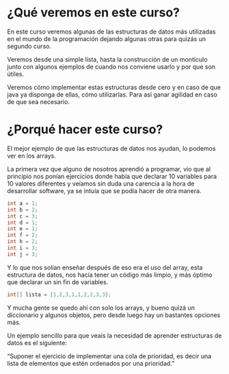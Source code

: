 # ¿Qué veremos en este curso?

En este curso veremos algunas de las estructuras de datos más utilizadas en el mundo de la programación dejando algunas otras para quizás un segundo curso.

Veremos desde una simple lista, hasta la construcción de un montículo junto con algunos ejemplos de cuando nos conviene usarlo y por que son útiles.

Veremos cómo implementar estas estructuras desde cero y en caso de que java ya disponga de ellas, cómo utilizarlas. Para así ganar agilidad en caso de que sea necesario.

# ¿Porqué hacer este curso?

El mejor ejemplo de que las estructuras de datos nos ayudan, lo podemos ver en los arrays.

La primera vez que alguno de nosotros aprendió a programar, vio que al principio nos ponían ejercicios donde había que declarar 10 variables para 10 valores diferentes y veíamos sin duda una carencia a la hora de desarrollar software, ya se intuía que se podía hacer de otra manera.

```java
int a = 1;
int b = 2;
int c = 3;
int d = 1;
int e = 1;
int f = 2;
int h = 2;
int i = 3;
int j = 3;
```

Y lo que nos solían enseñar después de eso era el uso del array, esta estructura de datos, nos hacía tener un código más limpio, y más óptimo que declarar un sin fin de variables.

```java
int[] lista = {1,2,3,1,1,2,2,3,3};
```

Y mucha gente se quedo ahí con solo los arrays, y bueno quizá un diccionario y algunos objetos, pero desde luego hay un bastantes opciones más.

Un ejemplo sencillo para que veais la necesidad de aprender estructuras de datos es el siguiente:

“Suponer el ejercicio de implementar una cola de prioridad, es decir una lista de elementos que estén ordenados por una prioridad.”
